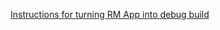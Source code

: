[Instructions for turning RM App into debug build](https://forum.dji.com/forum.php?mod=viewthread&tid=202649)

